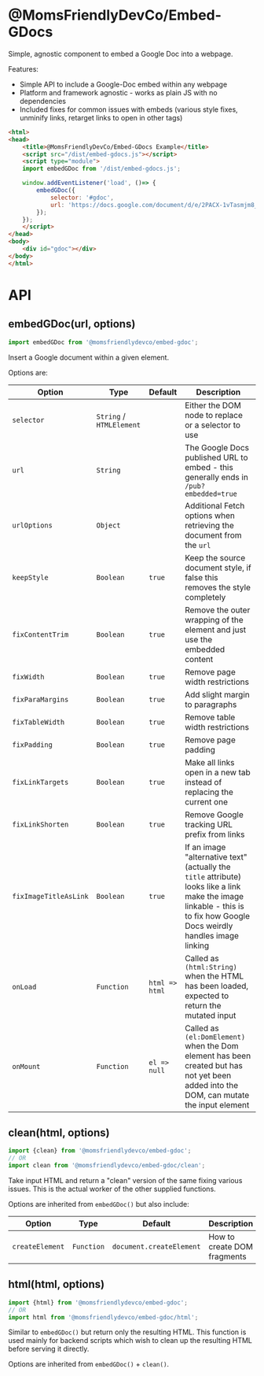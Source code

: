 @MomsFriendlyDevCo/Embed-GDocs
==============================
Simple, agnostic component to embed a Google Doc into a webpage.

Features:
* Simple API to include a Google-Doc embed within any webpage
* Platform and framework agnostic - works as plain JS with no dependencies
* Included fixes for common issues with embeds (various style fixes, unminify links, retarget links to open in other tags)


```html
<html>
<head>
	<title>@MomsFriendlyDevCo/Embed-GDocs Example</title>
	<script src="/dist/embed-gdocs.js"></script>
	<script type="module">
	import embedGDoc from '/dist/embed-gdocs.js';

	window.addEventListener('load', ()=> {
		embedGDoc({
			selector: '#gdoc',
			url: 'https://docs.google.com/document/d/e/2PACX-1vTasmjm8_rI_tzzzMs0xl5AhjafHXCPs33uyq6VShbMepnlkumS9rDBkxbEs0AAoAtdMRm-dmoGXxbR/pub?embedded=true',
		});
	});
	</script>
</head>
<body>
	<div id="gdoc"></div>
</body>
</html>
```


API
===

embedGDoc(url, options)
-----------------------
```javascript
import embedGDoc from '@momsfriendlydevco/embed-gdoc';
```

Insert a Google document within a given element.

Options are:

| Option                | Type                     | Default        | Description                                                                                                                                                              |
|-----------------------|--------------------------|----------------|--------------------------------------------------------------------------------------------------------------------------------------------------------------------------|
| `selector`            | `String` / `HTMLElement` |                | Either the DOM node to replace or a selector to use                                                                                                                      |
| `url`                 | `String`                 |                | The Google Docs published URL to embed - this generally ends in `/pub?embedded=true`                                                                                     |
| `urlOptions`          | `Object`                 |                | Additional Fetch options when retrieving the document from the `url`                                                                                                     |
| `keepStyle`           | `Boolean`                | `true`         | Keep the source document style, if false this removes the style completely                                                                                               |
| `fixContentTrim`      | `Boolean`                | `true`         | Remove the outer wrapping of the element and just use the embedded content                                                                                               |
| `fixWidth`            | `Boolean`                | `true`         | Remove page width restrictions                                                                                                                                           |
| `fixParaMargins`      | `Boolean`                | `true`         | Add slight margin to paragraphs                                                                                                                                          |
| `fixTableWidth`       | `Boolean`                | `true`         | Remove table width restrictions                                                                                                                                          |
| `fixPadding`          | `Boolean`                | `true`         | Remove page padding                                                                                                                                                      |
| `fixLinkTargets`      | `Boolean`                | `true`         | Make all links open in a new tab instead of replacing the current one                                                                                                    |
| `fixLinkShorten`      | `Boolean`                | `true`         | Remove Google tracking URL prefix from links                                                                                                                             |
| `fixImageTitleAsLink` | `Boolean`                | `true`         | If an image "alternative text" (actually the `title` attribute) looks like a link make the image linkable - this is to fix how Google Docs weirdly handles image linking |
| `onLoad`              | `Function`               | `html => html` | Called as `(html:String)` when the HTML has been loaded, expected to return the mutated input                                                                            |
| `onMount`             | `Function`               | `el => null`   | Called as `(el:DomElement)` when the Dom element has been created but has not yet been added into the DOM, can mutate the input element                                  |


clean(html, options)
--------------------
```javascript
import {clean} from '@momsfriendlydevco/embed-gdoc';
// OR
import clean from '@momsfriendlydevco/embed-gdoc/clean';
```

Take input HTML and return a "clean" version of the same fixing various issues.
This is the actual worker of the other supplied functions.

Options are inherited from `embedGDoc()` but also include:

| Option          | Type       | Default                  | Description                 |
|-----------------|------------|--------------------------|-----------------------------|
| `createElement` | `Function` | `document.createElement` | How to create DOM fragments |


html(html, options)
-------------------
```javascript
import {html} from '@momsfriendlydevco/embed-gdoc';
// OR
import html from '@momsfriendlydevco/embed-gdoc/html';
```

Similar to `embedGDoc()` but return only the resulting HTML.
This function is used mainly for backend scripts which wish to clean up the resulting HTML before serving it directly.

Options are inherited from `embedGDoc()` + `clean()`.
